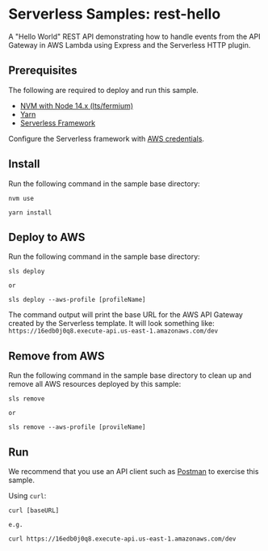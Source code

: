# Serverless Samples: rest-hello

A "Hello World" REST API demonstrating how to handle events from the API Gateway in AWS Lambda using Express and the Serverless HTTP plugin.

## Prerequisites

The following are required to deploy and run this sample.

* [NVM with Node 14.x (lts/fermium)][nvm]
* [Yarn][yarn]
* [Serverless Framework][sls]

Configure the Serverless framework with [AWS credentials](https://www.serverless.com/framework/docs/providers/aws/guide/credentials/).

## Install

Run the following command in the sample base directory:

```
nvm use

yarn install
```

## Deploy to AWS

Run the following command in the sample base directory:

```
sls deploy

or

sls deploy --aws-profile [profileName]
```

The command output will print the base URL for the AWS API Gateway created by the Serverless template. It will look something like:  
`https://16edb0j0q8.execute-api.us-east-1.amazonaws.com/dev`

## Remove from AWS

Run the following command in the sample base directory to clean up and remove all AWS resources deployed by this sample:

```
sls remove

or

sls remove --aws-profile [provileName]
```

## Run

We recommend that you use an API client such as [Postman][postman] to exercise this sample.

Using `curl`:

```
curl [baseURL]

e.g.

curl https://16edb0j0q8.execute-api.us-east-1.amazonaws.com/dev
```

[nvm]: https://github.com/nvm-sh/nvm "Node Version Manager"
[yarn]: https://yarnpkg.com/ "Yarn Package Manager"
[sls]: https://www.serverless.com/ "Serverless Framework"
[postman]: https://www.postman.com/ "Postman API platform"
